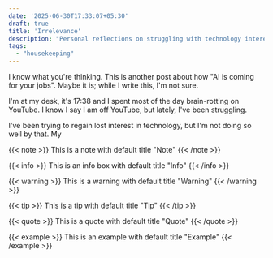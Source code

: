 ```yaml
---
date: '2025-06-30T17:33:07+05:30'
draft: true
title: 'Irrelevance'
description: "Personal reflections on struggling with technology interests and productivity in the age of AI. A candid look at brain-rot and regaining focus."
tags:
  - "housekeeping"
---
```


I know what you're thinking. This is another post about how "AI is coming for your jobs". Maybe it is; while I write this, I'm not sure.

I'm at my desk, it's 17:38 and I spent most of the day brain-rotting on YouTube. I know I say I am off YouTube, but lately, I've been
struggling.

I've been trying to regain lost interest in technology, but I'm not doing so well by that. My 


{{< note >}}
This is a note with default title "Note"
{{< /note >}}

{{< info >}}
This is an info box with default title "Info"
{{< /info >}}

{{< warning >}}
This is a warning with default title "Warning"
{{< /warning >}}

{{< tip >}}
This is a tip with default title "Tip"
{{< /tip >}}

{{< quote >}}
This is a quote with default title "Quote"
{{< /quote >}}

{{< example >}}
This is an example with default title "Example"
{{< /example >}}
```
